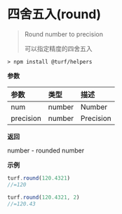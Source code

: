 # 四舍五入(round)

> Round number to precision
> 
> 可以指定精度的四舍五入

```text
> npm install @turf/helpers
```

**参数**

| 参数      | 类型   | 描述      |
| :-------- | :----- | :-------- |
| num       | number | Number    |
| precision | number | Precision |

**返回**

number - rounded number

**示例**

```js
turf.round(120.4321)
//=120

turf.round(120.4321, 2)
//=120.43
```